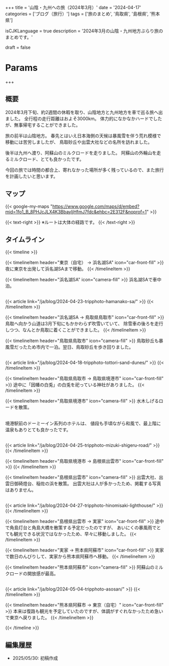 +++
title = '山陰・九州への旅（2024年3月）'
date = '2024-04-17'
categories = ['ブログ（旅行）']
tags = ['旅のまとめ', '鳥取県', '島根県', '熊本県']

isCJKLanguage = true
description = '2024年3月の山陰・九州地方ぶらり旅のまとめです。'

draft = false

# Params
+++


## 概要

2024年3月下旬、約2週間の休暇を取り、山陰地方と九州地方を車で巡る旅へ出ました。
全行程の走行距離はおよそ3000km。
体力的になかなかハードでしたが、無事帰宅することができました。

旅の前半は山陰地方。
春先とはいえ日本海側の天候は暴風雪を伴う荒れ模様で移動には苦労しましたが、
鳥取砂丘や出雲大社などの名所を訪れました。

後半は九州へ渡り、阿蘇山のミルクロードを走りました。
阿蘇山の外輪山を走るミルクロード、とても良かったです。

今回の旅では時間の都合上、寄れなかった場所が多く残っているので、また旅行を計画したいと思います。


## マップ

{{< google-my-maps "https://www.google.com/maps/d/embed?mid=1fo1_B_8PHJcJLX4K3BbayIjHfmJ7fdc&ehbc=2E312F&noprof=1" >}}

{{< text-right >}}
※ルートは大体の経路です。
{{< /text-right >}}


## タイムライン

{{< timeline >}}


{{< timelineItem header="東京（自宅） → 浜名湖SA" icon="car-front-fill" >}}
夜に東京を出発して浜名湖SAまで移動。
{{< /timelineItem >}}


{{< timelineItem header="浜名湖SA" icon="camera-fill" >}}
浜名湖SAで車中泊。<br><br>

{{< article link="/ja/blog/2024-04-23-tripphoto-hamanako-sa/" >}}
{{< /timelineItem >}}


{{< timelineItem header="浜名湖SA → 鳥取県鳥取市" icon="car-front-fill" >}}
鳥取へ向かう山道は3月下旬にもかかわらず吹雪いていて、
除雪車の後ろを走行しつつ、なんとか鳥取に着くことができました。
{{< /timelineItem >}}


{{< timelineItem header="鳥取県鳥取市" icon="camera-fill" >}}
鳥取砂丘も暴風雪だったため市内で一泊。翌日、鳥取砂丘を歩き回りました。<br><br>

{{< article link="/ja/blog/2024-04-18-tripphoto-tottori-sand-dunes/" >}}
{{< /timelineItem >}}


{{< timelineItem header="鳥取県鳥取市 → 鳥取県境港市" icon="car-front-fill" >}}
途中に「因幡の白兎」の白兎を祀っている神社がありました。
{{< /timelineItem >}}


{{< timelineItem header="鳥取県境港市" icon="camera-fill" >}}
水木しげるロードを散策。<br><br>

境港駅前のドーミーイン系列のホテルは、
値段も手頃ながら和風で、最上階に温泉もありとても良かったです。<br><br>

{{< article link="/ja/blog/2024-04-25-tripphoto-mizuki-shigeru-road/" >}}
{{< /timelineItem >}}


{{< timelineItem header="鳥取県境港市 → 島根県出雲市" icon="car-front-fill" >}}
{{< /timelineItem >}}


{{< timelineItem header="島根県出雲市" icon="camera-fill" >}}
出雲大社、出雲日御碕燈台、稲佐の浜を散策。
出雲大社は人が多かったため、掲載する写真はありません。<br><br>

{{< article link="/ja/blog/2024-04-27-tripphoto-hinomisaki-lighthouse/" >}}
{{< /timelineItem >}}


{{< timelineItem header="島根県出雲市 → 実家" icon="car-front-fill" >}}
途中で角島灯台と角島大橋を散策する予定だったのですが、
あいにくの暴風雨でとても観光できる状況ではなかったため、早々に移動しました。
{{< /timelineItem >}}


{{< timelineItem header="実家 → 熊本県阿蘇市" icon="car-front-fill" >}}
実家で数日のんびりして、実家から熊本県阿蘇市へ移動。
{{< /timelineItem >}}


{{< timelineItem header="熊本県阿蘇市" icon="camera-fill" >}}
阿蘇山のミルクロードの開放感が最高。<br><br>

{{< article link="/ja/blog/2024-05-04-tripphoto-asosan/" >}}
{{< /timelineItem >}}


{{< timelineItem header="熊本県阿蘇市 → 東京（自宅）" icon="car-front-fill" >}}
本来は復路も観光を予定していたのですが、体調がすぐれなかったため急いで東京へ戻りました。
{{< /timelineItem >}}

{{< /timeline >}}


## 編集履歴

- 2025/05/30: 初稿作成


